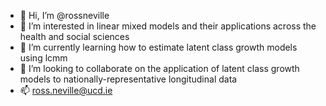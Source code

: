 - 👋 Hi, I’m @rossneville
- 👀 I’m interested in linear mixed models and their applications across the health and social sciences
- 🌱 I’m currently learning how to estimate latent class growth models using lcmm
- 💞️ I’m looking to collaborate on the application of latent class growth models to nationally-representative longitudinal data
- 📫 ross.neville@ucd.ie

<!---
rossneville/rossneville is a ✨ special ✨ repository because its `README.md` (this file) appears on your GitHub profile.
You can click the Preview link to take a look at your changes.
--->
